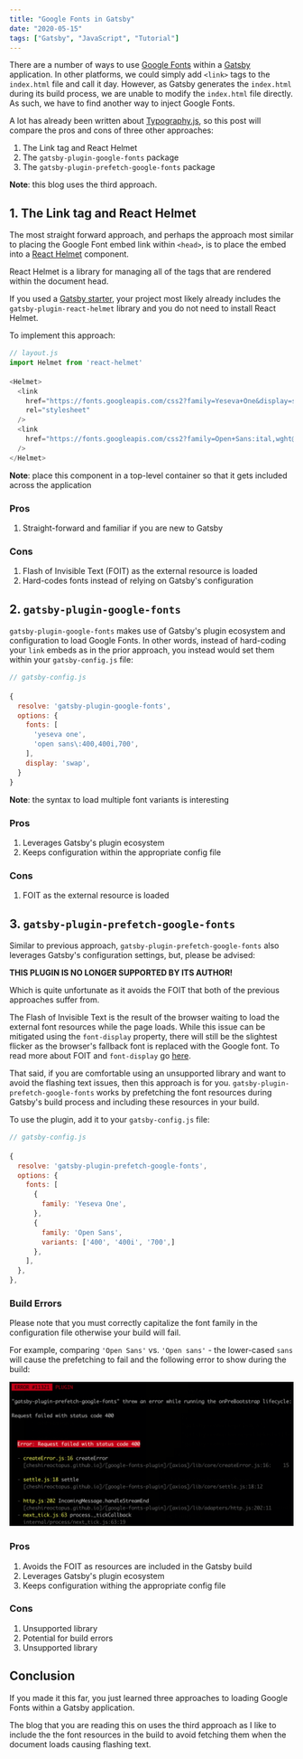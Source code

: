 ```yaml
---
title: "Google Fonts in Gatsby"
date: "2020-05-15"
tags: ["Gatsby", "JavaScript", "Tutorial"]
---
```


There are a number of ways to use [Google Fonts](https://fonts.google.com/) within a [Gatsby](https://www.gatsbyjs.org/) application. In other platforms, we could simply add `<link>` tags to the `index.html` file and call it day. However, as Gatsby generates the `index.html` during its build process, we are unable to modify the `index.html` file directly. As such, we have to find another way to inject Google Fonts.

A lot has already been written about [Typography.js](http://kyleamathews.github.io/typography.js/), so this post will compare the pros and cons of three other approaches:

1. The Link tag and React Helmet
2. The `gatsby-plugin-google-fonts` package
3. The `gatsby-plugin-prefetch-google-fonts` package

**Note**: this blog uses the third approach.

## 1. The Link tag and React Helmet

The most straight forward approach, and perhaps the approach most similar to placing the Google Font embed link within `<head>`, is to place the embed into a [React Helmet](https://github.com/nfl/react-helmet) component.

React Helmet is a library for managing all of the tags that are rendered within the document head.

If you used a [Gatsby starter](https://www.gatsbyjs.org/starters/), your project most likely already includes the `gatsby-plugin-react-helmet` library and you do not need to install React Helmet.

To implement this approach:

```javascript
// layout.js
import Helmet from 'react-helmet'

<Helmet>
  <link
    href="https://fonts.googleapis.com/css2?family=Yeseva+One&display=swap"
    rel="stylesheet"
  />
  <link
    href="https://fonts.googleapis.com/css2?family=Open+Sans:ital,wght@0,400;0,700;1,400&display=swap" rel="stylesheet"
  />
</Helmet>
```

**Note**: place this component in a top-level container so that it gets included across the application

### Pros

1. Straight-forward and familiar if you are new to Gatsby

### Cons

1. Flash of Invisible Text (FOIT) as the external resource is loaded
2. Hard-codes fonts instead of relying on Gatsby's configuration 

## 2. `gatsby-plugin-google-fonts`

`gatsby-plugin-google-fonts` makes use of Gatsby's plugin ecosystem and configuration to load Google Fonts. In other words, instead of hard-coding your `link` embeds as in the prior approach, you instead would set them within your `gatsby-config.js` file:

```javascript
// gatsby-config.js

{
  resolve: 'gatsby-plugin-google-fonts',
  options: {
    fonts: [
      'yeseva one',
      'open sans\:400,400i,700',
    ],
    display: 'swap',
  }
}
```

**Note**: the syntax to load multiple font variants is interesting

### Pros

1. Leverages Gatsby's plugin ecosystem
2. Keeps configuration within the appropriate config file

### Cons

1. FOIT as the external resource is loaded 

## 3. `gatsby-plugin-prefetch-google-fonts`

Similar to previous approach, `gatsby-plugin-prefetch-google-fonts` also leverages Gatsby's configuration settings, but, please be advised:

**THIS PLUGIN IS NO LONGER SUPPORTED BY ITS AUTHOR!**

Which is quite unfortunate as it avoids the FOIT that both of the previous approaches suffer from.

The Flash of Invisible Text is the result of the browser waiting to load the external font resources while the page loads. While this issue can be mitigated using the `font-display` property, there will still be the slightest flicker as the browser's fallback font is replaced with the Google font. To read more about FOIT and `font-display` go [here](https://fontsplugin.com/google-fonts-font-display-swap/).

That said, if you are comfortable using an unsupported library and want to avoid the flashing text issues, then this approach is for you. `gatsby-plugin-prefetch-google-fonts` works by prefetching the font resources during Gatsby's build process and including these resources in your build.

To use the plugin, add it to your `gatsby-config.js` file:

```javascript
// gatsby-config.js

{
  resolve: 'gatsby-plugin-prefetch-google-fonts',
  options: {
    fonts: [
      {
        family: 'Yeseva One',
      },
      {
        family: 'Open Sans',
        variants: ['400', '400i', '700',]
      },
    ],
  },
},
```

### Build Errors

Please note that you must correctly capitalize the font family in the configuration file otherwise your build will fail.

For example, comparing `'Open Sans'` vs. `'Open sans'` - the lower-cased `sans` will cause the prefetching to fail and the following error to show during the build:

![gatsby google font build error](./gatsby-google-font-error.png)

### Pros

1. Avoids the FOIT as resources are included in the Gatsby build
2. Leverages Gatsby's plugin ecosystem
3. Keeps configuration withing the appropriate config file

### Cons

1. Unsupported library
2. Potential for build errors
3. Unsupported library


## Conclusion

If you made it this far, you just learned three approaches to loading Google Fonts within a Gatsby application.

The blog that you are reading this on uses the third approach as I like to include the the font resources in the build to avoid fetching them when the document loads causing flashing text.
